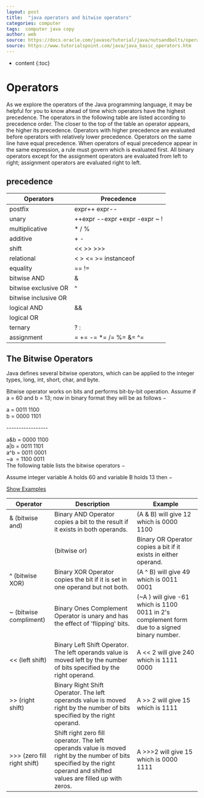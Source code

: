 ```yaml
---
layout: post
title:  "java operators and bitwise operators"
categories: computer
tags:  computer java copy 
author: web
source: https://docs.oracle.com/javase/tutorial/java/nutsandbolts/operators.html
source: https://www.tutorialspoint.com/java/java_basic_operators.htm
---
```


* content
{:toc}


Operators
=================


As we explore the operators of the Java programming language, it may be helpful for you to know ahead of time which operators have the highest precedence. The operators in the following table are listed according to precedence order. The closer to the top of the table an operator appears, the higher its precedence. Operators with higher precedence are evaluated before operators with relatively lower precedence. Operators on the same line have equal precedence. When operators of equal precedence appear in the same expression, a rule must govern which is evaluated first. All binary operators except for the assignment operators are evaluated from left to right; assignment operators are evaluated right to left.


precedence
-----------------

|Operators|Precedence|
|--- |--- |
|postfix|expr++ expr--|
|unary|++expr --expr +expr -expr ~ !|
|multiplicative|* / %|
|additive|+ -|
|shift|<< >> >>>|
|relational|< > <= >= instanceof|
|equality|== !=|
|bitwise AND|&|
|bitwise exclusive OR|^|
|bitwise inclusive OR|||
|logical AND|&&|
|logical OR||||
|ternary|? :|
|assignment|= += -= *= /= %= &= ^= |= <<= >>= >>>=|



The Bitwise Operators
---------------------

Java defines several bitwise operators, which can be applied to the integer types, long, int, short, char, and byte.

Bitwise operator works on bits and performs bit-by-bit operation. Assume if a = 60 and b = 13; now in binary format they will be as follows −

a = 0011 1100  
b = 0000 1101

\-\-\-\-\-\-\-\-\-\-\-\-\-\-\-\-\-

a&b = 0000 1100  
a|b = 0011 1101  
a^b = 0011 0001  
~a  = 1100 0011  
The following table lists the bitwise operators −
<!--more-->

Assume integer variable A holds 60 and variable B holds 13 then −

[Show Examples](https://www.tutorialspoint.com/java/java_bitwise_operators_examples.htm)

|Operator|Description|Example|
|--- |--- |--- |
|& (bitwise and)|Binary AND Operator copies a bit to the result if it exists in both operands.|(A & B) will give 12 which is 0000 1100|
|| (bitwise or)|Binary OR Operator copies a bit if it exists in either operand.|(A | B) will give 61 which is 0011 1101|
|^ (bitwise XOR)|Binary XOR Operator copies the bit if it is set in one operand but not both.|(A ^ B) will give 49 which is 0011 0001|
|~ (bitwise compliment)|Binary Ones Complement Operator is unary and has the effect of 'flipping' bits.|(~A ) will give -61 which is 1100 0011 in 2's complement form due to a signed binary number.|
|<< (left shift)|Binary Left Shift Operator. The left operands value is moved left by the number of bits specified by the right operand.|A << 2 will give 240 which is 1111 0000|
|>> (right shift)|Binary Right Shift Operator. The left operands value is moved right by the number of bits specified by the right operand.|A >> 2 will give 15 which is 1111|
|>>> (zero fill right shift)|Shift right zero fill operator. The left operands value is moved right by the number of bits specified by the right operand and shifted values are filled up with zeros.|A >>>2 will give 15 which is 0000 1111|





